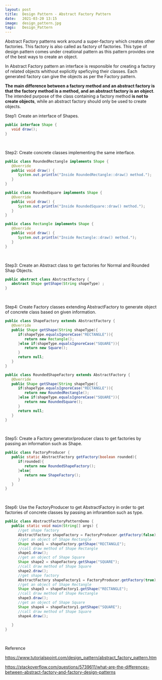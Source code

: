 ```yaml
---
layout: post 
title:  Design Pattern - Abstract Factory Pattern
date:   2021-03-20 13:15
image:  design_pattern.jpg
tags:   Design_Pattern
---
```


Abstract Factory patterns work around a super-factory which creates other factories. This factory is also called as factory of factories. This type of design pattern comes under creational pattern as this pattern provides one of the best ways to create an object.

In Abstract Factory pattern an interface is responsible for creating a factory of related objects whithout explicitly speficying their classes. Each generated factory can give the objects as per the Factory pattern.

**The main difference between a factory method and an abstract factory is that the factory method is a method, and an abstract factory is an object**. The intended purpose of the class containing a factory method **is not to create objects**, while an abstract factory should only be used to create objects.

Step1: Create an interface of Shapes.

```java
public interface Shape {
   void draw();
}
```

<!-- Line breaks -->
<br />

Step2: Create concrete classes implementing the same interface.

```java
public class RoundedRectangle implements Shape {
   @Override
   public void draw() {
      System.out.println("Inside RoundedRectangle::draw() method.");
   }
}

public class RoundedSquare implements Shape {
   @Override
   public void draw() {
      System.out.println("Inside RoundedSquare::draw() method.");
   }
}

public class Rectangle implements Shape {
   @Override
   public void draw() {
      System.out.println("Inside Rectangle::draw() method.");
   }
}
```

<!-- Line breaks -->
<br />

Step3: Create an Abstract class to get factories for Normal and Rounded Shap Objects.

```java
public abstract class AbstractFactory {
   abstract Shape getShape(String shapeType) ;
}
```

<!-- Line breaks -->
<br />

Step4: Create Factory classes extending AbstractFactory to generate object of concrete class based on given information.

```java
public class ShapeFactory extends AbstractFactory {
   @Override
   public Shape getShape(String shapeType){    
      if(shapeType.equalsIgnoreCase("RECTANGLE")){
         return new Rectangle();         
      }else if(shapeType.equalsIgnoreCase("SQUARE")){
         return new Square();
      }	 
      return null;
   }
}

public class RoundedShapeFactory extends AbstractFactory {
   @Override
   public Shape getShape(String shapeType){    
      if(shapeType.equalsIgnoreCase("RECTANGLE")){
         return new RoundedRectangle();         
      }else if(shapeType.equalsIgnoreCase("SQUARE")){
         return new RoundedSquare();
      }	 
      return null;
   }
}
```

<!-- Line breaks -->
<br />

Step5: Create a Factory generator/producer class to get factories by passing an information such as Shape.

```java
public class FactoryProducer {
   public static AbstractFactory getFactory(boolean rounded){   
      if(rounded){
         return new RoundedShapeFactory();         
      }else{
         return new ShapeFactory();
      }
   }
}
```

<!-- Line breaks -->
<br />

Step6: Use the FactoryProducer to get AbstractFactory in order to get factories of concrete classes by passing an inforamtion such as type.

```java
public class AbstractFactoryPatternDemo {
   public static void main(String[] args) {
      //get shape factory
      AbstractFactory shapeFactory = FactoryProducer.getFactory(false);
      //get an object of Shape Rectangle
      Shape shape1 = shapeFactory.getShape("RECTANGLE");
      //call draw method of Shape Rectangle
      shape1.draw();
      //get an object of Shape Square 
      Shape shape2 = shapeFactory.getShape("SQUARE");
      //call draw method of Shape Square
      shape2.draw();
      //get shape factory
      AbstractFactory shapeFactory1 = FactoryProducer.getFactory(true);
      //get an object of Shape Rectangle
      Shape shape3 = shapeFactory1.getShape("RECTANGLE");
      //call draw method of Shape Rectangle
      shape3.draw();
      //get an object of Shape Square 
      Shape shape4 = shapeFactory1.getShape("SQUARE");
      //call draw method of Shape Square
      shape4.draw();
      
   }
}
```

<!-- Line breaks -->
<br />

Reference

<https://www.tutorialspoint.com/design_pattern/abstract_factory_pattern.htm>

<https://stackoverflow.com/questions/5739611/what-are-the-differences-between-abstract-factory-and-factory-design-patterns>